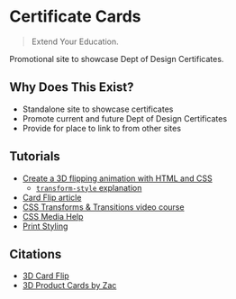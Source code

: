 
# Certificate Cards

> Extend Your Education.

Promotional site to showcase Dept of Design Certificates. 

## Why Does This Exist?
- Standalone site to showcase certificates
- Promote current and future Dept of Design Certificates
- Provide for place to link to from other sites

## Tutorials
- [Create a 3D flipping animation with HTML and CSS](https://www.youtube.com/watch?v=FeJEEE3zc4U)
    - [`transform-style` explanation](https://www.kevinpowell.co/article/transform-style/)
- [Card Flip article](https://3dtransforms.desandro.com/card-flip)
- [CSS Transforms & Transitions video course](https://www.linkedin.com/learning/css-transforms-and-transitions)
- [CSS Media Help](https://developer.mozilla.org/en-US/docs/Web/CSS/CSS_media_queries/Using_media_queries)
- [Print Styling](https://developer.mozilla.org/en-US/docs/Web/CSS/@page)

## Citations
- [3D Card Flip](https://codepen.io/desandro/pen/LmWoWe)
- [3D Product Cards by Zac](https://codepen.io/zremboldt/pen/ZvQjOG)
